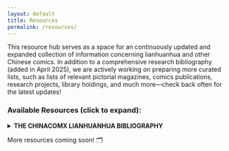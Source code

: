 ```yaml
---
layout: default
title: Resources
permalink: /resources/
---
```


This resource hub serves as a space for an continuously updated and expanded collection of information concerning lianhuanhua and other Chinese comics. In addition to a comprehensive research bibliography (added in April 2025), we are actively working on preparing more curated lists, such as lists of relevant pictorial magazines, comics publications, research projects, library holdings, and much more—check back often for the latest updates!

### Available Resources (click to expand):

<details>
 <summary><strong>THE CHINACOMX LIANHUANHUA BIBLIOGRAPHY</strong></summary>
    <div style="border: 1px solid #ccc; padding: 15px; margin-bottom: 20px; border-radius: 5px; text-align: justify;"> 
        <p>We are happy to share our coprehensive reference list of selected scholarly publications on lianhuanhua—Chinese comics—compiled by the ChinaComx project (most recent update: 10 April 2025). This list is to serve as both an entry point for students of Chinese visual culture and a curated snapshot of current scholarship. It is not a peer-reviewed bibliography, nor should exclusion from this list be taken as a negative judgment; it is simply a selection of texts we find particularly interesting at this moment and hope will be useful to other researchers. We hope you might approach this list as an invitation: it invites you to read and engage with the vast academic literature on all things lianhuanhua; it invites you to share with us other publications that we might have overlooked; and it invites all of us to explore the fascinating world(s) of Chinese comics. ➡️ <a href="/assets/images/ChinaComxLianhuanhuaBibliography-v110425.pdf" download>Get the PDF here!</a></p> 
    </div>
</details>

More resources coming soon! 🗂️